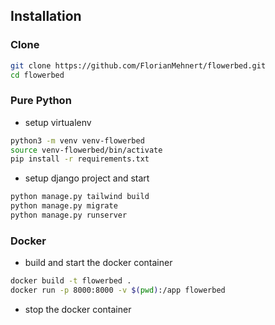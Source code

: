 ## Installation

### Clone
```bash
git clone https://github.com/FlorianMehnert/flowerbed.git
cd flowerbed
```

### Pure Python
- setup virtualenv
```bash
python3 -m venv venv-flowerbed
source venv-flowerbed/bin/activate
pip install -r requirements.txt
```
- setup django project and start
```bash
python manage.py tailwind build
python manage.py migrate
python manage.py runserver
```

### Docker
- build and start the docker container
```bash
docker build -t flowerbed .
docker run -p 8000:8000 -v $(pwd):/app flowerbed
```
- stop the docker container
